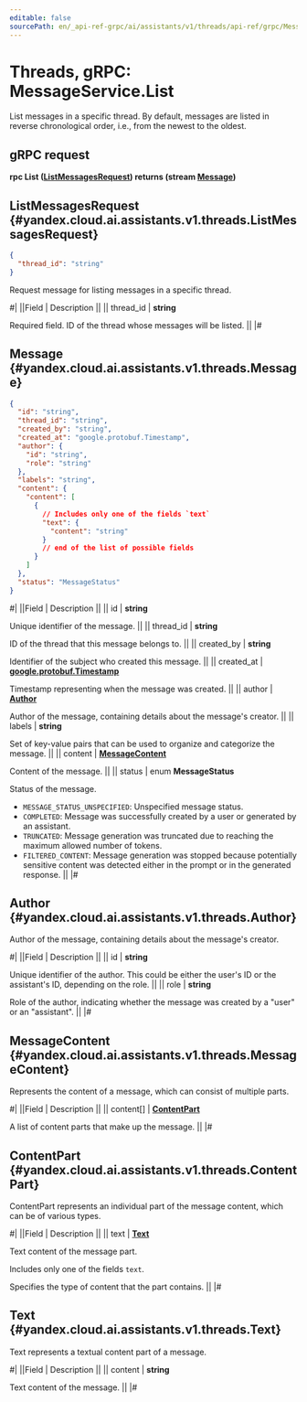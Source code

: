 ```yaml
---
editable: false
sourcePath: en/_api-ref-grpc/ai/assistants/v1/threads/api-ref/grpc/Message/list.md
---
```


# Threads, gRPC: MessageService.List

List messages in a specific thread.
By default, messages are listed in reverse chronological order, i.e., from the newest to the oldest.

## gRPC request

**rpc List ([ListMessagesRequest](#yandex.cloud.ai.assistants.v1.threads.ListMessagesRequest)) returns (stream [Message](#yandex.cloud.ai.assistants.v1.threads.Message))**

## ListMessagesRequest {#yandex.cloud.ai.assistants.v1.threads.ListMessagesRequest}

```json
{
  "thread_id": "string"
}
```

Request message for listing messages in a specific thread.

#|
||Field | Description ||
|| thread_id | **string**

Required field. ID of the thread whose messages will be listed. ||
|#

## Message {#yandex.cloud.ai.assistants.v1.threads.Message}

```json
{
  "id": "string",
  "thread_id": "string",
  "created_by": "string",
  "created_at": "google.protobuf.Timestamp",
  "author": {
    "id": "string",
    "role": "string"
  },
  "labels": "string",
  "content": {
    "content": [
      {
        // Includes only one of the fields `text`
        "text": {
          "content": "string"
        }
        // end of the list of possible fields
      }
    ]
  },
  "status": "MessageStatus"
}
```

#|
||Field | Description ||
|| id | **string**

Unique identifier of the message. ||
|| thread_id | **string**

ID of the thread that this message belongs to. ||
|| created_by | **string**

Identifier of the subject who created this message. ||
|| created_at | **[google.protobuf.Timestamp](https://developers.google.com/protocol-buffers/docs/reference/google.protobuf#timestamp)**

Timestamp representing when the message was created. ||
|| author | **[Author](#yandex.cloud.ai.assistants.v1.threads.Author)**

Author of the message, containing details about the message's creator. ||
|| labels | **string**

Set of key-value pairs that can be used to organize and categorize the message. ||
|| content | **[MessageContent](#yandex.cloud.ai.assistants.v1.threads.MessageContent)**

Content of the message. ||
|| status | enum **MessageStatus**

Status of the message.

- `MESSAGE_STATUS_UNSPECIFIED`: Unspecified message status.
- `COMPLETED`: Message was successfully created by a user or generated by an assistant.
- `TRUNCATED`: Message generation was truncated due to reaching the maximum allowed number of tokens.
- `FILTERED_CONTENT`: Message generation was stopped because potentially sensitive content was detected either in the prompt or in the generated response. ||
|#

## Author {#yandex.cloud.ai.assistants.v1.threads.Author}

Author of the message, containing details about the message's creator.

#|
||Field | Description ||
|| id | **string**

Unique identifier of the author. This could be either the user's ID or the assistant's ID, depending on the role. ||
|| role | **string**

Role of the author, indicating whether the message was created by a "user" or an "assistant". ||
|#

## MessageContent {#yandex.cloud.ai.assistants.v1.threads.MessageContent}

Represents the content of a message, which can consist of multiple parts.

#|
||Field | Description ||
|| content[] | **[ContentPart](#yandex.cloud.ai.assistants.v1.threads.ContentPart)**

A list of content parts that make up the message. ||
|#

## ContentPart {#yandex.cloud.ai.assistants.v1.threads.ContentPart}

ContentPart represents an individual part of the message content, which can be of various types.

#|
||Field | Description ||
|| text | **[Text](#yandex.cloud.ai.assistants.v1.threads.Text)**

Text content of the message part.

Includes only one of the fields `text`.

Specifies the type of content that the part contains. ||
|#

## Text {#yandex.cloud.ai.assistants.v1.threads.Text}

Text represents a textual content part of a message.

#|
||Field | Description ||
|| content | **string**

Text content of the message. ||
|#